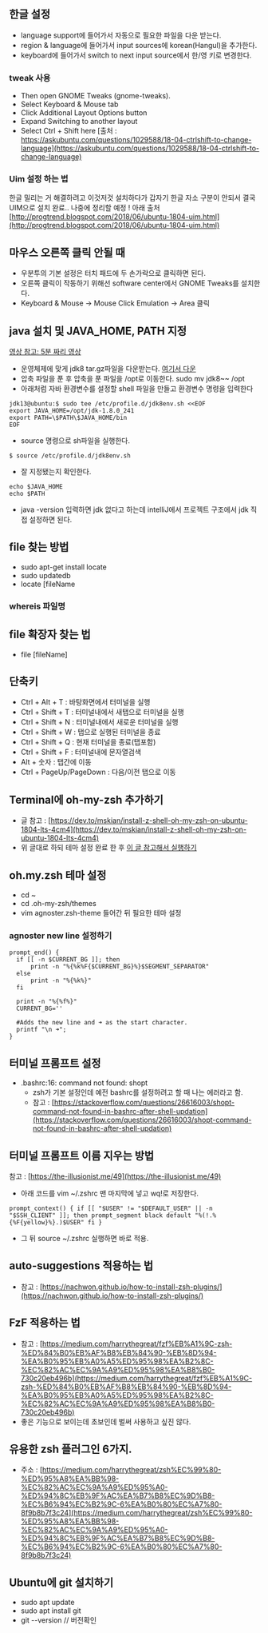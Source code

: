 ## 한글 설정 
- language support에 들어가서 자동으로 필요한 파일을 다운 받는다. 
- region & language에 들어가서 input sources에 korean(Hangul)을 추가한다. 
- keyboard에 들어가서 switch to next input source에서 한/영 키로 변경한다.
### tweak 사용
- Then open GNOME Tweaks (gnome-tweaks).
- Select Keyboard & Mouse tab
- Click Additional Layout Options button
- Expand Switching to another layout
- Select Ctrl + Shift here
[출처 : https://askubuntu.com/questions/1029588/18-04-ctrlshift-to-change-language](https://askubuntu.com/questions/1029588/18-04-ctrlshift-to-change-language)

### Uim 설정 하는 법 
한글 밀리는 거 해결하려고 이것저것 설치하다가 갑자기 한글 자소 구분이 안되서 결국 UIM으로 설치 완료.. 
나중에 정리할 예정 ! 아래 출처
[http://progtrend.blogspot.com/2018/06/ubuntu-1804-uim.html](http://progtrend.blogspot.com/2018/06/ubuntu-1804-uim.html)

## 마우스 오른쪽 클릭 안될 때 
- 우분투의 기본 설정은 터치 패드에 두 손가락으로 클릭하면 된다. 
- 오른쪽 클릭이 작동하기 위해선 software center에서 GNOME Tweaks를 설치한다. 
- Keyboard & Mouse -> Mouse Click Emulation -> Area 클릭

## java 설치 및 JAVA_HOME, PATH 지정
[영상 참고: 5분 짜리 영상](https://www.theserverside.com/video/5-steps-for-an-easy-JDK-13-install-on-Ubuntu) 

- 운영체제에 맞게 jdk8 tar.gz파일을 다운받는다. [여기서 다운](https://www.oracle.com/java/technologies/javase-jdk8-downloads.html)
- 압축 파일을 푼 후 압축을 푼 파일을 /opt로 이동한다. sudo mv jdk8~~ /opt
- 아래처럼 자바 환경변수를 설정할 shell 파일을 만들고 환경변수 명령을 입력한다 

```shell script
jdk13@ubuntu:$ sudo tee /etc/profile.d/jdk8env.sh <<EOF
export JAVA_HOME=/opt/jdk-1.8.0_241
export PATH=\$PATH\$JAVA_HOME/bin
EOF
```

- source 명령으로 sh파일을 실행한다. 

```shell script
$ source /etc/profile.d/jdk8env.sh
```

- 잘 지정됐는지 확인한다. 

```shell script
echo $JAVA_HOME
echo $PATH
```

- java -version 입력하면 jdk 없다고 하는데 intelliJ에서 프로젝트 구조에서 jdk 직접 설정하면 된다. 

## file 찾는 방법
- sudo apt-get install locate
- sudo updatedb
- locate [fileName
### whereis 파일명


## file 확장자 찾는 법
- file [fileName]

## 단축키
- Ctrl + Alt + T : 바탕화면에서 터미널을 실행
- Ctrl + Shift + T : 터미널내에서 새탭으로 터미널을 실행
- Ctrl + Shift + N : 터미널내에서 새로운 터미널을 실행
- Ctrl + Shift + W : 탭으로 실행된 터미널을 종료
- Ctrl + Shift + Q : 현재 터미널을 종료(탭포함)
- Ctrl + Shift + F : 터미널내에 문자열검색
- Alt + 숫자 : 탭간에 이동
- Ctrl + PageUp/PageDown : 다음/이전 탭으로 이동

## Terminal에 oh-my-zsh 추가하기
- 글 참고 : [https://dev.to/mskian/install-z-shell-oh-my-zsh-on-ubuntu-1804-lts-4cm4](https://dev.to/mskian/install-z-shell-oh-my-zsh-on-ubuntu-1804-lts-4cm4)
- 위 글대로 하되 테마 설정 완료 한 후 [이 글 참고해서 실행하기](https://github.com/ohmyzsh/ohmyzsh/issues/8038)

## oh.my.zsh 테마 설정
- cd ~
- cd .oh-my-zsh/themes 
- vim agnoster.zsh-theme 들어간 뒤 필요한 테마 설정

### agnoster new line 설정하기 

```shell script
prompt_end() {
  if [[ -n $CURRENT_BG ]]; then
      print -n "%{%k%F{$CURRENT_BG}%}$SEGMENT_SEPARATOR"
  else
      print -n "%{%k%}"
  fi

  print -n "%{%f%}"
  CURRENT_BG='' 

  #Adds the new line and ➜ as the start character.
  printf "\n ➜";
}
```

## 터미널 프롬프트 설정
- .bashrc:16: command not found: shopt
	- zsh가 기본 설정인데 예전 bashrc를 설정하려고 할 때 나는 에러라고 함. 
	- 참고 : [https://stackoverflow.com/questions/26616003/shopt-command-not-found-in-bashrc-after-shell-updation](https://stackoverflow.com/questions/26616003/shopt-command-not-found-in-bashrc-after-shell-updation)

## 터미널 프롬프트 이름 지우는 방법 
참고 : [https://the-illusionist.me/49](https://the-illusionist.me/49)

- 아래 코드를 vim ~/.zshrc 맨 마지막에 넣고 wq!로 저장한다. 

```shell script
prompt_context() { if [[ "$USER" != "$DEFAULT_USER" || -n "$SSH_CLIENT" ]]; then prompt_segment black default "%(!.%{%F{yellow}%}.)$USER" fi }  
```

- 그 뒤 source ~/.zshrc 실행하면 바로 적용. 

## auto-suggestions 적용하는 법
- 참고 : [https://nachwon.github.io/how-to-install-zsh-plugins/](https://nachwon.github.io/how-to-install-zsh-plugins/)

## FzF 적용하는 법
- 참고 : [https://medium.com/harrythegreat/fzf%EB%A1%9C-zsh-%ED%84%B0%EB%AF%B8%EB%84%90-%EB%8D%94-%EA%B0%95%EB%A0%A5%ED%95%98%EA%B2%8C-%EC%82%AC%EC%9A%A9%ED%95%98%EA%B8%B0-730c20eb496b](https://medium.com/harrythegreat/fzf%EB%A1%9C-zsh-%ED%84%B0%EB%AF%B8%EB%84%90-%EB%8D%94-%EA%B0%95%EB%A0%A5%ED%95%98%EA%B2%8C-%EC%82%AC%EC%9A%A9%ED%95%98%EA%B8%B0-730c20eb496b)
- 좋은 기능으로 보이는데 초보인데 벌써 사용하고 싶진 않다. 

## 유용한 zsh 플러그인 6가지.
- 주소 : [https://medium.com/harrythegreat/zsh%EC%99%80-%ED%95%A8%EA%BB%98-%EC%82%AC%EC%9A%A9%ED%95%A0-%ED%94%8C%EB%9F%AC%EA%B7%B8%EC%9D%B8-%EC%B6%94%EC%B2%9C-6%EA%B0%80%EC%A7%80-8f9b8b7f3c24](https://medium.com/harrythegreat/zsh%EC%99%80-%ED%95%A8%EA%BB%98-%EC%82%AC%EC%9A%A9%ED%95%A0-%ED%94%8C%EB%9F%AC%EA%B7%B8%EC%9D%B8-%EC%B6%94%EC%B2%9C-6%EA%B0%80%EC%A7%80-8f9b8b7f3c24)


## Ubuntu에 git 설치하기 
- sudo apt update
- sudo apt install git
- git --version // 버전확인
